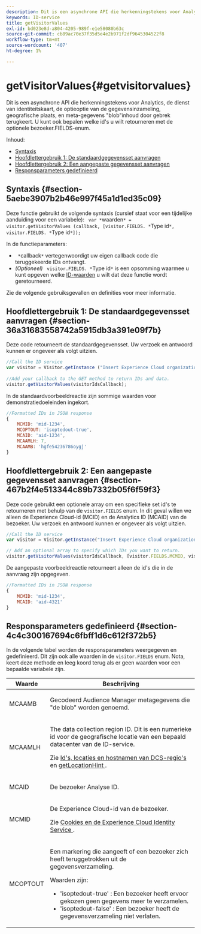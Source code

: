 ```yaml
---
description: Dit is een asynchrone API die herkenningstekens voor Analytics, de dienst van identiteitskaart, de optieoptie van de gegevensinzameling, geografische plaats, en meta-gegevens "blob"inhoud door gebrek terugkeert. U kunt ook bepalen welke id's u wilt retourneren met de optionele bezoeker.FIELDS-enum.
keywords: ID-service
title: getVisitorValues
exl-id: bd023e8d-a804-4205-989f-e1e58080b63c
source-git-commit: cb89ac70e37f35d5e4e2b971f2df9645304522f8
workflow-type: tm+mt
source-wordcount: '407'
ht-degree: 1%

---
```


# getVisitorValues{#getvisitorvalues}

Dit is een asynchrone API die herkenningstekens voor Analytics, de dienst van identiteitskaart, de optieoptie van de gegevensinzameling, geografische plaats, en meta-gegevens &quot;blob&quot;inhoud door gebrek terugkeert. U kunt ook bepalen welke id&#39;s u wilt retourneren met de optionele bezoeker.FIELDS-enum.

Inhoud:

<ul class="simplelist"> 
 <li> <a href="../../library/get-set/getvisitorvalues.md#section-5aebe3907b2b46e997f45a1d1ed35c09" format="dita" scope="local"> Syntaxis </a> </li> 
 <li> <a href="../../library/get-set/getvisitorvalues.md#section-36a31683558742a5915db3a391e09f7b" format="dita" scope="local"> Hoofdlettergebruik 1: De standaardgegevensset aanvragen </a> </li> 
 <li> <a href="../../library/get-set/getvisitorvalues.md#section-467b2f4e513344c89b7332b05f6f59f3" format="dita" scope="local"> Hoofdlettergebruik 2: Een aangepaste gegevensset aanvragen </a> </li> 
 <li> <a href="../../library/get-set/getvisitorvalues.md#section-4c4c300167694c6fbff1d6c612f372b5" format="dita" scope="local"> Responsparameters gedefinieerd </a> </li> 
</ul>

## Syntaxis {#section-5aebe3907b2b46e997f45a1d1ed35c09}

Deze functie gebruikt de volgende syntaxis (cursief staat voor een tijdelijke aanduiding voor een variabele): ` var *`waarden`* = visitor.getVisitorValues (callback, [visitor.FIELDS. *`Type id`*, visitor.FIELDS. *`Type id`*]);`

In de functieparameters:

* ` *`callback`*` vertegenwoordigt uw eigen callback code die teruggekeerde IDs ontvangt.
* *(Optioneel)* ` visitor.FIELDS. *`Type id`*` is een opsomming waarmee u kunt opgeven welke [ID-waarden](../../library/get-set/getvisitorvalues.md#section-4c4c300167694c6fbff1d6c612f372b5) u wilt dat deze functie wordt geretourneerd.

Zie de volgende gebruiksgevallen en definities voor meer informatie.

## Hoofdlettergebruik 1: De standaardgegevensset aanvragen {#section-36a31683558742a5915db3a391e09f7b}

Deze code retourneert de standaardgegevensset. Uw verzoek en antwoord kunnen er ongeveer als volgt uitzien.

```js
//Call the ID service 
var visitor = Visitor.getInstance ("Insert Experience Cloud organization ID here",{...}); 
   
//Add your callback to the GET method to return IDs and data. 
visitor.getVisitorValues(visitorIdsCallback);
```

In de standaardvoorbeeldreactie zijn sommige waarden voor demonstratiedoeleinden ingekort.

```js
//Formatted IDs in JSON response 
{ 
    MCMID: 'mid-1234', 
    MCOPTOUT: 'isoptedout-true', 
    MCAID: 'aid-1234', 
    MCAAMLH: 7, 
    MCAAMB: 'hgfe54236786oygj' 
}
```

## Hoofdlettergebruik 2: Een aangepaste gegevensset aanvragen {#section-467b2f4e513344c89b7332b05f6f59f3}

Deze code gebruikt een optionele array om een specifieke set id&#39;s te retourneren met behulp van de `visitor.FIELDS` enum. In dit geval willen we alleen de Experience Cloud-id (MCID) en de Analytics ID (MCAID) van de bezoeker. Uw verzoek en antwoord kunnen er ongeveer als volgt uitzien.

```js
//Call the ID service 
var visitor = Visitor.getInstance("Insert Experience Cloud organization ID here", { ... });

// Add an optional array to specify which IDs you want to return. 
visitor.getVisitorValues(visitorIdsCallback, [visitor.FIELDS.MCMID, visitor.FIELDS.MCAID]);
```

De aangepaste voorbeeldreactie retourneert alleen de id&#39;s die in de aanvraag zijn opgegeven.

```js
//Formatted IDs in JSON response 
{ 
    MCMID: 'mid-1234', 
    MCAID: 'aid-4321' 
}
```

## Responsparameters gedefinieerd {#section-4c4c300167694c6fbff1d6c612f372b5}

In de volgende tabel worden de responsparameters weergegeven en gedefinieerd. Dit zijn ook alle waarden in de `visitor.FIELDS` enum. Nota, keert deze methode en leeg koord terug als er geen waarden voor een bepaalde variabele zijn.

<table id="table_32D0FEEA76CE4F298EED4B8F5C644232"> 
 <thead> 
  <tr> 
   <th colname="col1" class="entry"> Waarde </th> 
   <th colname="col2" class="entry"> Beschrijving </th> 
  </tr> 
 </thead>
 <tbody> 
  <tr> 
   <td colname="col1"> <p> <span class="codeph"> MCAAMB </span> </p> </td> 
   <td colname="col2"> <p>Gecodeerd <span class="keyword"> Audience Manager </span> metagegevens die "de blob" worden genoemd. </p> </td> 
  </tr> 
  <tr> 
   <td colname="col1"> <p> <span class="codeph"> MCAAMLH </span> </p> </td> 
   <td colname="col2"> <p>The data collection region ID. Dit is een numerieke id voor de geografische locatie van een bepaald datacenter van de ID-service. </p> <p>Zie <a href="https://experienceleague.adobe.com/docs/audience-manager/user-guide/api-and-sdk-code/dcs/dcs-api-reference/dcs-regions.html" format="https" scope="external"> Id's, locaties en hostnamen van DCS-regio's </a> en <a href="../../library/get-set/getlocationhint.md#reference-a761030ff06c4439946bb56febf42d4c" format="dita" scope="local"> getLocationHint </a>. </p> </td> 
  </tr> 
  <tr> 
   <td colname="col1"> <p> <span class="codeph"> MCAID </span> </p> </td> 
   <td colname="col2"> <p>De bezoeker <span class="keyword"> Analyse </span> ID. </p> </td> 
  </tr> 
  <tr> 
   <td colname="col1"> <p> <span class="codeph"> MCMID </span> </p> </td> 
   <td colname="col2"> <p>De Experience Cloud-id van de bezoeker. </p> <p>Zie <a href="../../introduction/cookies.md" format="dita" scope="local"> Cookies en de Experience Cloud Identity Service </a>. </p> </td> 
  </tr> 
  <tr> 
   <td colname="col1"> <p> <span class="codeph"> MCOPTOUT </span> </p> </td> 
   <td colname="col2"> <p>Een markering die aangeeft of een bezoeker zich heeft teruggetrokken uit de gegevensverzameling. </p> <p>Waarden zijn: </p> <p> 
     <ul id="ul_E82431DE12B449F8822499364B363798"> 
      <li id="li_2BAB7C15A38A408E8FC4B85E70B66E46"> <span class="codeph"> 'isoptedout-true' </span>: Een bezoeker heeft ervoor gekozen geen gegevens meer te verzamelen. </li> 
      <li id="li_BB80AE4CEBC44166BC04428B212FEF51"> <span class="codeph"> 'isoptedout-false' </span>: Een bezoeker heeft de gegevensverzameling niet verlaten. </li> 
     </ul> </p> </td> 
  </tr> 
 </tbody> 
</table>
